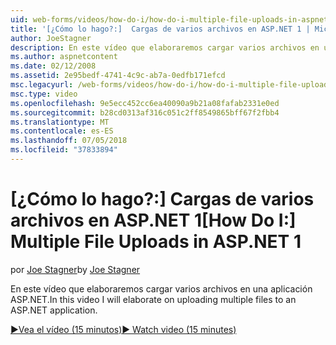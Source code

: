 ```yaml
---
uid: web-forms/videos/how-do-i/how-do-i-multiple-file-uploads-in-aspnet-1
title: '[¿Cómo lo hago?:]  Cargas de varios archivos en ASP.NET 1 | Microsoft Docs'
author: JoeStagner
description: En este vídeo que elaboraremos cargar varios archivos en una aplicación ASP.NET.
ms.author: aspnetcontent
ms.date: 02/12/2008
ms.assetid: 2e95bedf-4741-4c9c-ab7a-0edfb171efcd
msc.legacyurl: /web-forms/videos/how-do-i/how-do-i-multiple-file-uploads-in-aspnet-1
msc.type: video
ms.openlocfilehash: 9e5ecc452cc6ea40090a9b21a08fafab2331e0ed
ms.sourcegitcommit: b28cd0313af316c051c2ff8549865bff67f2fbb4
ms.translationtype: MT
ms.contentlocale: es-ES
ms.lasthandoff: 07/05/2018
ms.locfileid: "37833894"
---
```

<a name="how-do-i--multiple-file-uploads-in-aspnet-1"></a><span data-ttu-id="1f09a-103">[¿Cómo lo hago?:]  Cargas de varios archivos en ASP.NET 1</span><span class="sxs-lookup"><span data-stu-id="1f09a-103">[How Do I:]  Multiple File Uploads in ASP.NET 1</span></span>
====================
<span data-ttu-id="1f09a-104">por [Joe Stagner](https://github.com/JoeStagner)</span><span class="sxs-lookup"><span data-stu-id="1f09a-104">by [Joe Stagner](https://github.com/JoeStagner)</span></span>

<span data-ttu-id="1f09a-105">En este vídeo que elaboraremos cargar varios archivos en una aplicación ASP.NET.</span><span class="sxs-lookup"><span data-stu-id="1f09a-105">In this video I will elaborate on uploading multiple files to an ASP.NET application.</span></span>

[<span data-ttu-id="1f09a-106">&#9654;Vea el vídeo (15 minutos)</span><span class="sxs-lookup"><span data-stu-id="1f09a-106">&#9654; Watch video (15 minutes)</span></span>](https://channel9.msdn.com/Blogs/ASP-NET-Site-Videos/how-do-i-multiple-file-uploads-in-aspnet-1)

